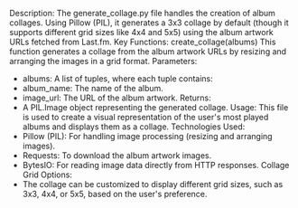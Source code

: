 Description:
The generate_collage.py file handles the creation of album collages. Using Pillow (PIL), it generates a 3x3 collage by default (though it supports different grid sizes like 4x4 and 5x5) using the album artwork URLs fetched from Last.fm.
Key Functions:
create_collage(albums)
This function generates a collage from the album artwork URLs by resizing and arranging the images in a grid format.
Parameters:
-	albums: A list of tuples, where each tuple contains:
  -	album_name: The name of the album.
  -	image_url: The URL of the album artwork.
Returns:
-	A PIL.Image object representing the generated collage.
Usage:
This file is used to create a visual representation of the user's most played albums and displays them as a collage.
Technologies Used:
-	Pillow (PIL): For handling image processing (resizing and arranging images).
-	Requests: To download the album artwork images.
-	BytesIO: For reading image data directly from HTTP responses.
Collage Grid Options:
-	The collage can be customized to display different grid sizes, such as 3x3, 4x4, or 5x5, based on the user's preference.
